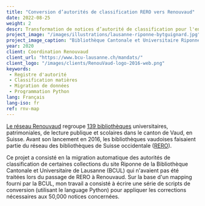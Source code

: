 ```yaml
---
title: "Conversion d’autorités de classification RERO vers Renouvaud"
date: 2022-08-25
weight: 2
descr: Transformation de notices d’autorité de classification pour l'enrichissement du catalogue Renouvaud.
project_image: "/images/illustrations/lausanne-riponne-bytguignard.jpg"
project_image_caption: "Bibliothèque Cantonale et Universitaire Riponne, Palais de Rumine, Lausanne"
year: 2020
client: Coordination Renouvaud
client_url: "https://www.bcu-lausanne.ch/mandats/"
client_logo: "/images/clients/RenouVaud-logo-2016-web.png"
keywords: 
 - Registre d'autorité
 - Classification matières
 - Migration de données
 - Programmation Python
lang: Français
lang-iso: fr
ref: rnv-map
---
```


[Le réseau Renouvaud](https://www.bcu-lausanne.ch/mandats/) regroupe [139 bibliothèques](https://map.renouvaud.ch/) 
universitaires, patrimoniales, de lecture publique et scolaires dans le canton de Vaud, en Suisse. 
Avant son lancement en 2016, les bibliothèques vaudoises faisaient partie du réseau des bibliothèques de Suisse
occidentale ([RERO](https://www.rero.ch)).

Ce projet a consisté en la migration automatique des autorités de classification de certaines collections du site
Riponne de la Bibliothèque Cantonale et Universitaire de Lausanne (BCUL) qui n'avaient pas été traitées lors du passage de RERO à
Renouvaud. Sur la base d'un mapping fourni par la BCUL, mon travail a consisté à écrire une série de scripts de conversion
(utilisant le language Python) pour appliquer les corrections nécessaires aux 50,000 notices concernées.
